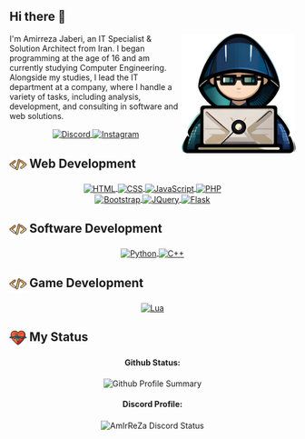 <h2>Hi there 👋</h2>
<img align="right" src="./assist/vector/developer-vector.png" width='200'/>

<p>I'm Amirreza Jaberi, an IT Specialist & Solution Architect from Iran. I began programming at the age of 16 and am currently studying Computer Engineering. Alongside my studies, I lead the IT department at a company, where I handle a variety of tasks, including analysis, development, and consulting in software and web solutions.</p>

<!-- Social Media Links -->
<div align="center">
    <a href="https://discord.gg/BGZWaFzaUP" target="_blank">
        <img align="center" src="https://skillicons.dev/icons?i=discord" alt="Discord" width="30px">
    </a>
    <a href="https://www.instagram.com/jab.amirreza/" target="_blank">
        <img align="center" src="https://skillicons.dev/icons?i=instagram" alt="Instagram" width="30px">
    </a>
</div>

<!-- Web Development Skills -->
<h2><img align="center" src="./assist/icon/code.png" width="30px" alt="Code Icon"> Web Development</h2>
<div align="center">
    <a href="https://en.wikipedia.org/wiki/HTML" target="_blank">
        <img align="center" src="https://skillicons.dev/icons?i=html" alt="HTML" width="40vh">
    </a>
    <a href="https://en.wikipedia.org/wiki/CSS" target="_blank">
        <img align="center" src="https://skillicons.dev/icons?i=css" alt="CSS" width="40vh">
    </a>
    <a href="https://en.wikipedia.org/wiki/JavaScript" target="_blank">
        <img align="center" src="https://skillicons.dev/icons?i=js" alt="JavaScript" width="40vh">
    </a>
    <a href="https://en.wikipedia.org/wiki/PHP" target="_blank">
        <img align="center" src="https://skillicons.dev/icons?i=php" alt="PHP" width="40vh">
    </a>
    <br>
    <a href="https://en.wikipedia.org/wiki/Bootstrap_(front-end_framework)" target="_blank">
        <img align="center" src="https://skillicons.dev/icons?i=bootstrap" alt="Bootstrap" width="40vh">
    </a>
    <a href="https://en.wikipedia.org/wiki/JQuery" target="_blank">
        <img align="center" src="https://skillicons.dev/icons?i=jquery" alt="JQuery" width="40vh">
    </a>
    <a href="https://en.wikipedia.org/wiki/Flask_(web_framework)" target="_blank">
        <img align="center" src="https://skillicons.dev/icons?i=flask" alt="Flask" width="40vh">
    </a>
</div>

<!-- Software Development Skills -->
<h2><img align="center" src="./assist/icon/code.png" width="30px" alt="Code Icon"> Software Development</h2>
<div align="center">
    <a href="https://en.wikipedia.org/wiki/Python_(programming_language)" target="_blank">
        <img align="center" src="https://skillicons.dev/icons?i=py" alt="Python" width="40vh">
    </a>
    <a href="https://en.wikipedia.org/wiki/C%2B%2B" target="_blank">
        <img align="center" src="https://skillicons.dev/icons?i=cpp" alt="C++" width="40vh">
    </a>
</div>

<!-- Game Development Skills -->
<h2><img align="center" src="./assist/icon/code.png" width="30px" alt="Code Icon"> Game Development</h2>
<div align="center">
    <a href="https://en.wikipedia.org/wiki/Lua_(programming_language)" target="_blank">
        <img align="center" src="https://skillicons.dev/icons?i=lua" alt="Lua" width="40vh">
    </a>
</div>

<!-- My Status Section -->
<h2><img align="center" src="./assist/icon/status.png" width="30px" alt="Status Icon"> My Status</h2>
<div align="center">
    <h4>Github Status:</h4>
    <img align="center" src="http://github-profile-summary-cards.vercel.app/api/cards/profile-details?username=AmirrezaJaberi&theme=github_dark" alt="Github Profile Summary">
    <h4>Discord Profile:</h4>
    <img align="center" src="https://discord.c99.nl/widget/theme-4/1025093032648900629.png" alt="AmIrReZa Discord Status">
</div>
